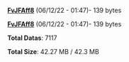 [**FvJFAff8**](/data/FvJFAff8.txt) (06/12/22 - 01:47)- 139 bytes

[**FvJFAff8**](/data/FvJFAff8.txt) (06/12/22 - 01:47)- 139 bytes

**Total Datas**: 7117

**Total Size**: 42.27 MB / 42.3 MB